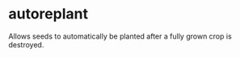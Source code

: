 # autoreplant
<p>Allows seeds to automatically be planted after a fully grown crop is destroyed.</p>
<pThis is a server side Bukkit compatible plugin for 1.6.1.</p>
